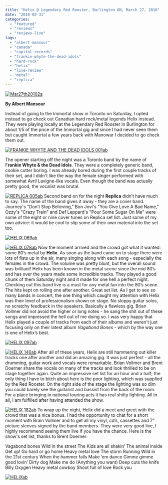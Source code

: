 ```yaml
---
title: "Helix @ Legendary Red Rooster, Burlington ON, March 27, 2010"
date: "2010-03-31"
categories: 
  - "featured"
  - "reviews"
  - "reviews-live"
tags: 
  - "albert-mansour"
  - "canada"
  - "capitol-records"
  - "frankie-whyte-the-dead-idols"
  - "hard-rock"
  - "helix"
  - "live-review"
  - "metal"
  - "replica"
---
```


[![Mar27th20102a](http://www.hellbound.ca/wp-content/uploads/2010/03/Mar27th20102a1-195x300.jpg "Mar27th20102a")](http://www.hellbound.ca/wp-content/uploads/2010/03/Mar27th20102a1.JPG)

**By Albert Mansour**

Instead of going to the Immortal show in Toronto on Saturday, I opted instead to go check out Canadian hard rock/metal legends Helix instead. They were playing locally at the Legendary Red Rooster in Burlington for about 1/5 of the price of the Immortal gig and since I had never seen them but caught Immortal a few years back with Manowar I decided to go check them out.

[![FRANKIE WHYTE AND THE DEAD IDOLS 001ab](http://www.hellbound.ca/wp-content/uploads/2010/03/FRANKIE-WHYTE-AND-THE-DEAD-IDOLS-001ab.jpg "FRANKIE WHYTE AND THE DEAD IDOLS 001ab")](http://www.hellbound.ca/wp-content/uploads/2010/03/FRANKIE-WHYTE-AND-THE-DEAD-IDOLS-001ab.jpg)

The opener starting off the night was a Toronto band by the name of F**rankie Whyte & the Dead Idols**. They were a completely generic band, cookie cutter boring. I was already bored during the first couple tracks of their set, and I didn't like the way the female singer performed with somewhat Avril Lavigne-like vocals. Even though the band was actually pretty good, the vocalist was brutal.

[![REPLICA 005ab](http://www.hellbound.ca/wp-content/uploads/2010/03/REPLICA-005ab.jpg "REPLICA 005ab")](http://www.hellbound.ca/wp-content/uploads/2010/03/REPLICA-005ab.jpg) Second band on for the night **Replica** didn’t have much to say. The name of the band gives it away - they are a cover band. Journey's "Don’t Stop Believing," Bon Jovi's "You Give Love A Bad Name," Ozzy's "Crazy Train" and Def Leppard's "Pour Some Sugar On Me" were some of the eight or nine cover tunes on Replica set list. Just some of my own advice: it would be cool to slip some of their own material into the set too.

[![HELIX 069ab](http://www.hellbound.ca/wp-content/uploads/2010/03/HELIX-069ab.jpg "HELIX 069ab")](http://www.hellbound.ca/wp-content/uploads/2010/03/HELIX-069ab.jpg)

[![HELIX 078ab](http://www.hellbound.ca/wp-content/uploads/2010/03/HELIX-078ab.jpg "HELIX 078ab")](http://www.hellbound.ca/wp-content/uploads/2010/03/HELIX-078ab.jpg) Now the moment arrived and the crowd got what it wanted: some 80’s metal by **Helix**. As soon as the band came on to stage there were lots of fists up in the air, many singing along with each song - especially the females in the crowd. The volume was pretty blunt, but the overall sound was brilliant! Helix has been known in the metal scene since the mid 80’s and has over the years made some incredible tracks. They played a good chunk of them Saturday night and it made for one hell a perfect night. Checking out this band live is a must for any metal fan into the 80’s scene. The hits kept on rolling one after another. Great set list. As I get to see so many bands in concert, the one thing which caught my attention with Helix was their level of professionalism shown on stage. No sloppy guitar solos, no scratchy feedback in the speakers. Basically a flawless gig. Brian Vollmer did not avoid the higher or long notes - he sang the shit out of these songs and impressed the hell out of me doing so. I was very happy that Helix played a couple of tracks from each of their albums and weren't just focusing only on their latest album _Vagabond Bones_ \- which by the way one is one of Helix’s best.

[![HELIX 097ab](http://www.hellbound.ca/wp-content/uploads/2010/03/HELIX-097ab.jpg "HELIX 097ab")](http://www.hellbound.ca/wp-content/uploads/2010/03/HELIX-097ab.jpg)

[![HELIX 146ab](http://www.hellbound.ca/wp-content/uploads/2010/03/HELIX-146ab.jpg "HELIX 146ab")](http://www.hellbound.ca/wp-content/uploads/2010/03/HELIX-146ab.jpg) After all of these years, Helix are still hammering out killer tracks one after another and did an amazing gig. It was just perfect - all the drumming, guitar work and vocals were remarkable. Brian Vollmer and Brent Doerner share the vocals on many of the tracks and look thrilled to be on stage together again. Quite an impressive set list for an hour and a half; the only thing I have to bitch about here is the poor lighting, which was supplied by the Red Rooster. On the right side of the stage the lighting was so dim you could barely see the guitarist and bassist from the back of the room. For a place bringing in national touring acts it has real shitty lighting. All in all, I am fulfilled after having attended the show.

[![HELIX 182ab](http://www.hellbound.ca/wp-content/uploads/2010/03/HELIX-182ab.jpg "HELIX 182ab")](http://www.hellbound.ca/wp-content/uploads/2010/03/HELIX-182ab.jpg) To wrap up the night, Helix did a meet and greet with the crowd that was a nice bonus. I had the opportunity to chat for a short moment with Brain Vollmer and to get all my vinyl, cd’s, cassettes and 7” picture sleeves signed by the band members. They were very good live, I highly recommend seeing them live if you have the chance. Here is the show's set list, thanks to Brent Doerner:

Vagabond bones Wild in the street The Kids are all shakin’ The animal inside Get up! Go hard or go home Heavy metal love The storm Running Wild in the 21st century When the hammer falls Make ‘em dance Gimme gimme good lovin’ Dirty dog Make me do (Anything you want) Deep cuts the knife Billy Oxygen Heavy metal cowboy Shoot full of love Rock you

[![HELIXab](http://www.hellbound.ca/wp-content/uploads/2010/03/HELIXab.jpg "HELIXab")](http://www.hellbound.ca/wp-content/uploads/2010/03/HELIXab.jpg)
